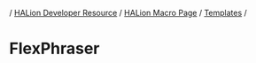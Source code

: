 / [HALion Developer Resource](../../HALion-Developer-Resource.md) / [HALion Macro Page](./HALion-Macro-Page.md) / [Templates](./Templates.md) /

# FlexPhraser
